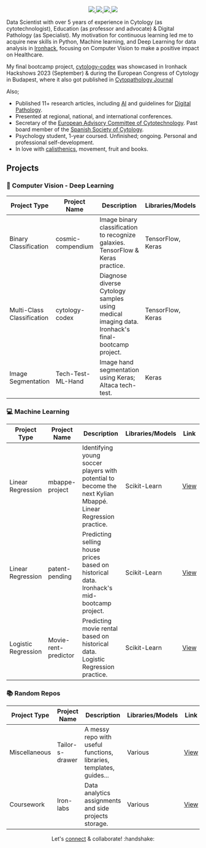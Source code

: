 <p align="center">
<p align="center">
    <a href="https://www.linkedin.com/in/isi-mube/">
        <img src="https://img.shields.io/badge/linkedin-%230077B5.svg?&style=for-the-badge&logo=linkedin&logoColor=white">
    </a>  
    <a href="https://medium.com/@ap.isidre">
        <img src="https://img.shields.io/badge/medium-%2312100E.svg?&style=for-the-badge&logo=medium&logoColor=white">
    </a>
    <a href="https://twitter.com/isi_mube">
        <img src="https://img.shields.io/badge/twitter-%230077B5.svg?&style=for-the-badge&logo=twitter&logoColor=white&color=00acee">
    </a>
    <a href="https://www.researchgate.net/profile/Isidre_Munne-Bertran">
        <img src="https://img.shields.io/badge/research-gate-%230077B5.svg?&style=for-the-badge&logo=research-gate&logoColor=white">
    </a>
</p>

Data Scientist with over 5 years of experience in Cytology (as cytotechnologist), Education (as professor and advocate) & Digital Pathology (as Specialist). My motivation for continuous learning led me to acquire new skills in Python, Machine learning, and Deep Learning for data analysis in [Ironhack](https://www.ironhack.com/us), focusing on Computer Vision to make a positive impact on Healthcare.

My final bootcamp project, [cytology-codex](https://github.com/isi-mube/cytology-codex) was showcased in Ironhack Hackshows 2023 (September) & during the European Congress of Cytology in Budapest, where it also got published in [Cytopathology Journal](https://onlinelibrary.wiley.com/toc/13652303/2023/34/S1)

Also;

- Published 11+ research articles, including [AI](https://www.nature.com/articles/s41379-022-01147-y) and guidelines for [Digital Pathology](https://books.google.es/books/about/Gu%C3%ADa_de_Calidad_en_Citopatolog%C3%ADa.html?id=CBzsDwAAQBAJ&redir_esc=y).
- Presented at regional, national, and international conferences.
- Secretary of the [European Advisory Committee of Cytotechnology](https://www.efcs.eu/links/eacc-advisory-commitee/). Past board member of the [Spanish Society of Cytology](https://secitologia.org/).
- Psychology student, 1-year coursed. Unfinished; ongoing. Personal and professional self-development.
- In love with [calisthenics](https://en.wikipedia.org/wiki/Calisthenics), movement, fruit and books.

<link rel="stylesheet" href="https://stackpath.bootstrapcdn.com/bootstrap/4.5.0/css/bootstrap.min.css">

<link rel="stylesheet" href="https://stackpath.bootstrapcdn.com/bootstrap/4.5.0/css/bootstrap.min.css">

## Projects

### 🥽 Computer Vision - Deep Learning
| Project Type | Project Name | Description | Libraries/Models | Link |
| ------------ | ------------ | ----------- | ---------------- | ---- |
| Binary Classification | cosmic-compendium | Image binary classification to recognize galaxies. TensorFlow & Keras practice. | TensorFlow, Keras | [View](https://github.com/isi-mube/cosmic-compendium) |
| Multi-Class Classification | cytology-codex | Diagnose diverse Cytology samples using medical imaging data. Ironhack's final-bootcamp project. | TensorFlow, Keras | [View](https://github.com/isi-mube/cytology-codex) |
| Image Segmentation | Tech-Test-ML-Hand | Image hand segmentation using Keras; AItaca tech-test. | Keras | [View](https://github.com/isi-mube/Tech-Test-ML-Hand) |

### 💻 Machine Learning
| Project Type | Project Name | Description | Libraries/Models | Link |
| ------------ | ------------ | ----------- | ---------------- | ---- |
| Linear Regression | mbappe-project | Identifying young soccer players with potential to become the next Kylian Mbappé. Linear Regression practice. | Scikit-Learn | [View](https://github.com/isi-mube/mbappe-project) |
| Linear Regression | patent-pending | Predicting selling house prices based on historical data. Ironhack's mid-bootcamp project. | Scikit-Learn | [View](https://github.com/isi-mube/patent-pending) |
| Logistic Regression | Movie-rent-predictor | Predicting movie rental based on historical data. Logistic Regression practice. | Scikit-Learn | [View](https://github.com/isi-mube/movie-rent-predictor) |

### 📚 Random Repos
| Project Type | Project Name | Description | Libraries/Models | Link |
| ------------ | ------------ | ----------- | ---------------- | ---- |
| Miscellaneous | Tailor-s-drawer | A messy repo with useful functions, libraries, templates, guides... | Various | [View](https://github.com/isi-mube/tailor-s-drawer) |
| Coursework | Iron-labs | Data analytics assignments and side projects storage. | Various | [View](https://github.com/isi-mube/iron-labs) |


<p align="center">Let's <a href="https://www.linkedin.com/in/isi-mube/">connect</a> & collaborate! :handshake: </p>
